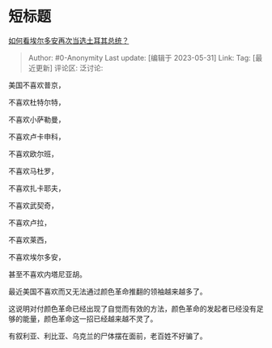 # 短标题
[如何看埃尔多安再次当选土耳其总统？](https://www.zhihu.com/question/603606399/answer/3051270492)

> Author: #0-Anonymity
> Last update: [编辑于 2023-05-31]
> Link:
> Tag: [最近更新]
> 评论区:
> 泛讨论:

美国不喜欢普京，

不喜欢杜特尔特，

不喜欢小萨勒曼，

不喜欢卢卡申科，

不喜欢欧尔班，

不喜欢马杜罗，

不喜欢扎卡耶夫，

不喜欢武契奇，

不喜欢卢拉，

不喜欢莱西，

不喜欢埃尔多安，

甚至不喜欢内塔尼亚胡。

最近美国不喜欢而又无法通过颜色革命推翻的领袖越来越多了。

这说明对付颜色革命已经出现了自觉而有效的方法，颜色革命的发起者已经没有足够的能量，颜色革命这一招已经越来越不灵了。

有叙利亚、利比亚、乌克兰的尸体摆在面前，老百姓不好骗了。